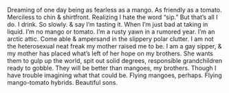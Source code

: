 Dreaming of one day being as fearless as a mango.
As friendly as a tomato. Merciless to chin & shirtfront.
Realizing I hate the word “sip.”
But that’s all I do.
I drink. So slowly.
& say I’m tasting it. When I’m just bad at taking in liquid.
I’m no mango or tomato. I’m a rusty yawn in a rumored year. I’m an arctic attic.
Come able & ampersand in the slippery polar clutter.
I am not the heterosexual neat freak my mother raised me to be.
I am a gay sipper, & my mother has placed what’s left of her hope on my brothers.
She wants them to gulp up the world, spit out solid degrees, responsible grandchildren ready to gobble.
They will be better than mangoes, my brothers.
Though I have trouble imagining what that could be.
Flying mangoes, perhaps. Flying mango-tomato hybrids. Beautiful sons.